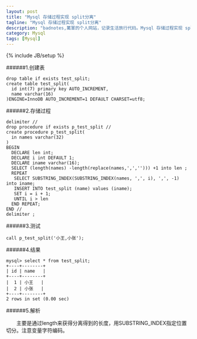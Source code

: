 ```yaml
---
layout: post
title: "Mysql 存储过程实现 split分离"
tagline: "Mysql 存储过程实现 split分离"
description: "badnotes,萬軍的个人网站，记录生活旅行代码。Mysql 存储过程实现 split分离."
category: Mysql
tags: [Mysql]
---
```

{% include JB/setup %}

######1.创建表
	
	drop table if exists test_split;
	create table test_split(
	  id int(7) primary key AUTO_INCREMENT,	
	  name varchar(16)
	)ENGINE=InnoDB AUTO_INCREMENT=1 DEFAULT CHARSET=utf8;

######2.存储过程

	delimiter //
	drop procedure if exists p_test_split //
	create procedure p_test_split(
	  in names varchar(32)
	)
	BEGIN
	  DECLARE len int;
	  DECLARE i int DEFAULT 1;
	  DECLARE iname varchar(16);
	  SELECT (length(names) -length(replace(names,',',''))) +1 into len ;
	  REPEAT
	   SELECT SUBSTRING_INDEX(SUBSTRING_INDEX(names, ',', i), ',', -1) into iname;
	   INSERT INTO test_split (name) values (iname);
	   SET i = i + 1;
	   UNTIL i > len 
	  END REPEAT;
	END //
	delimiter ;

######3.测试

	call p_test_split('小王,小张');

######4.结果

	mysql> select * from test_split;
	+----+--------+
	| id | name   |
	+----+--------+
	|  1 | 小王   |
	|  2 | 小张   |
	+----+--------+
	2 rows in set (0.00 sec)

######5.解析

&emsp;&emsp;主要是通过length来获得分离得到的长度，用SUBSTRING_INDEX指定位置切分。注意变量字符编码。


